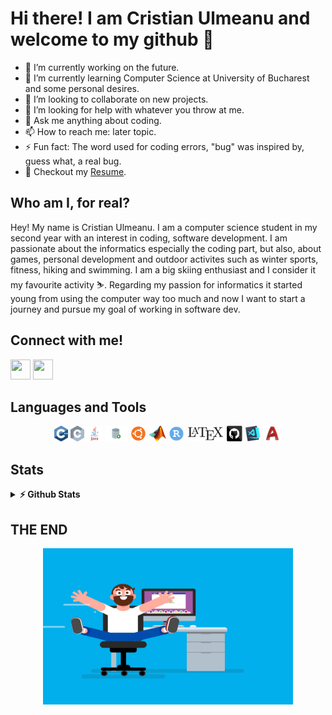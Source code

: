 # Hi there! I am Cristian Ulmeanu and welcome to my github 🙈
- 🔭 I’m currently working on the future.
- 🌱 I’m currently learning Computer Science at University of Bucharest and some personal desires.
- 👯 I’m looking to collaborate on new projects.
- 🤔 I’m looking for help with whatever you throw at me.
- 💬 Ask me anything about coding.
- 📫 How to reach me: later topic.
- ⚡ Fun fact: The word used for coding errors, "bug" was inspired by, guess what, a real bug.
- 📝 Checkout my [Resume](https://github.com/CristianUlmeanu/Curriculum-vitae/blob/master/CV_Ulmeanu_Cristian.pdf).

## Who am I, for real?

Hey! My name is Cristian Ulmeanu. I am a computer science student in my second year with an interest in coding, software development. I am passionate about the informatics especially the coding part, but also, about games, personal development and outdoor activites such as winter sports, fitness, hiking and swimming. I am a big skiing enthusiast and I consider it my favourite activity ⛷️. Regarding my passion for informatics it started young from using the computer way too much and now I want to start a journey and pursue my goal of working in software dev.

## Connect with me!

[<img height="32" width="32" src="https://cdn.jsdelivr.net/npm/simple-icons@v3/icons/linkedin.svg" />](https://www.linkedin.com/in/cristian-ulmeanu-068055157/)   [<img height="32" width="32" src="https://cdn.jsdelivr.net/npm/simple-icons@v3/icons/instagram.svg" />](https://www.instagram.com/cristian_ulm/)

## Languages and Tools

<p align="center">
  <code><img title="C++" height="25" src="https://github.com/CristianUlmeanu/CristianUlmeanu/blob/master/Utility/c%2B%2B.svg"></code>
  <code><img title="C++" height="25" src="https://github.com/CristianUlmeanu/CristianUlmeanu/blob/master/Utility/c.svg"></code>
  <code><img title="Java" height="25" src="https://github.com/CristianUlmeanu/CristianUlmeanu/blob/master/Utility/java.svg"></code>
  <code><img title="OracleSQL" height="25" src="https://github.com/CristianUlmeanu/CristianUlmeanu/blob/master/Utility/Oracle_SQL_Developer-Logo.wine.svg"></code>
  <code><img title="Ubuntu" height="25" src="https://github.com/CristianUlmeanu/CristianUlmeanu/blob/master/Utility/UbuntuCoF.svg"></code>
  <code><img title="Matlab" height="25" src="https://github.com/CristianUlmeanu/CristianUlmeanu/blob/master/Utility/Matlab_Logo.png"></code>
  <code><img title="RStudio" height="25" src="https://github.com/CristianUlmeanu/CristianUlmeanu/blob/master/Utility/rstudio-icon.png"></code>
  <code><img title="Latex" height="25" src="https://github.com/CristianUlmeanu/CristianUlmeanu/blob/master/Utility/LaTeX_logo.svg"></code>
  <code><img title="Git" height="25" src="https://github.com/CristianUlmeanu/CristianUlmeanu/blob/master/Utility/github.svg"></code>
  <code><img title="VSCode" height="25" src="https://github.com/CristianUlmeanu/CristianUlmeanu/blob/master/Utility/vscode.png"></code>
  <code><img title="AutoCAD" height="25" src="https://github.com/CristianUlmeanu/CristianUlmeanu/blob/master/Utility/autocad.svg"></code>
</p>

## Stats

<details>	
  <summary><b>⚡ Github Stats</b></summary>

<img height="135em" src="https://github-readme-stats.vercel.app/api?username=CristianUlmeanu&show_icons=true&hide_border=true&&count_private=true&include_all_commits=true&theme=tokyonight&hide=stars,issues,contribs" />
<img height="140m" src="https://github.com/CristianUlmeanu/Git-stats/blob/master/generated/languages.svg" />
<br\><img height="185em" src="https://github.com/CristianUlmeanu/Git-stats/blob/master/generated/overview.svg" />
<img height="180em" src="https://github-readme-stats.vercel.app/api/top-langs/?username=CristianUlmeanu&exclude_repo=KNN-Image-Classification&show_icons=true&hide_border=true&layout=compact&langs_count=5&theme=tokyonight"/>

</details>

## THE END
<p align="center">
<img height="250" width="400" src="https://github.com/CristianUlmeanu/CristianUlmeanu/blob/master/Utility/coder.gif" />
</p>
